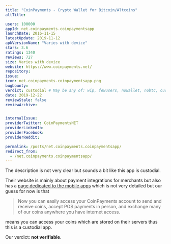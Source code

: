 ```yaml
---
title: "CoinPayments - Crypto Wallet for Bitcoin/Altcoins"
altTitle: 

users: 100000
appId: net.coinpayments.coinpaymentsapp
launchDate: 2016-11-15
latestUpdate: 2019-11-12
apkVersionName: "Varies with device"
stars: 3.6
ratings: 1340
reviews: 727
size: Varies with device
website: https://www.coinpayments.net/
repository: 
issue: 
icon: net.coinpayments.coinpaymentsapp.png
bugbounty: 
verdict: custodial # May be any of: wip, fewusers, nowallet, nobtc, custodial, nosource, nonverifiable, verifiable, bounty
date: 2019-12-22
reviewStale: false
reviewArchive:


internalIssue: 
providerTwitter: CoinPaymentsNET
providerLinkedIn: 
providerFacebook: 
providerReddit: 

permalink: /posts/net.coinpayments.coinpaymentsapp/
redirect_from:
  - /net.coinpayments.coinpaymentsapp/
---
```



The description is not very clear but sounds a bit like this app is custodial.

Their website is mainly about payment integrations for merchants but also has a
[page dedicated to the mobile apps](https://www.coinpayments.net/apps) which is
not very detailed but our guess for now is that

> Now you can easily access your
CoinPayments account to send and receive coins, accept POS payments in person,
and exchange many of our coins anywhere you have internet access.

means you can access your coins which are stored on their servers thus this is a
custodial app.

Our verdict: **not verifiable**.

